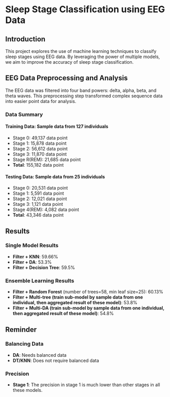 # Sleep Stage Classification using EEG Data

## Introduction
This project explores the use of machine learning techniques to classify sleep stages using EEG data. By leveraging the power of multiple models, we aim to improve the accuracy of sleep stage classification.

## EEG Data Preprocessing and Analysis
The EEG data was filtered into four band powers: delta, alpha, beta, and theta waves. This preprocessing step transformed complex sequence data into easier point data for analysis. 

### Data Summary
#### Training Data: Sample data from 127 individuals
- Stage 0: 49,137 data point
- Stage 1: 15,878 data point
- Stage 2: 56,612 data point
- Stage 3: 11,870 data point
- Stage R(REM): 21,685 data point
- **Total**: 155,182 data point
  
#### Testing Data: Sample data from 25 individuals
- Stage 0: 20,531 data point
- Stage 1: 5,591 data point
- Stage 2: 12,021 data point
- Stage 3: 1,121 data point
- Stage 4(REM): 4,082 data point
- **Total**: 43,346 data point

## Results

### Single Model Results
- **Filter + KNN**: 59.66%
- **Filter + DA**: 53.3%
- **Filter + Decision Tree**: 59.5%

### Ensemble Learning Results
- **Filter + Random Forest** (number of trees=58, min leaf size=25): 60.13%
- **Filter + Multi-tree (train sub-model by sample data from one individual, then aggregated result of these model)**: 53.8%
- **Filter + Multi-DA (train sub-model by sample data from one individual, then aggregated result of these model)**: 54.8%

## Reminder

### Balancing Data
- **DA**: Needs balanced data
- **DT/KNN**: Does not require balanced data

### Precision
- **Stage 1**: The precision in stage 1 is much lower than other stages in all these models.




